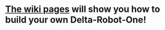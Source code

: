 # [The wiki pages](https://github.com/deltarobotone/how_to_build_your_one/wiki) will show you how to build your own Delta-Robot-One!

